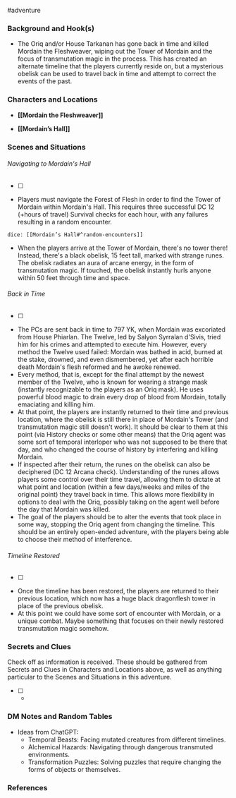  #adventure 

### Background and Hook(s)

* The Oriq and/or House Tarkanan has gone back in time and killed Mordain the Fleshweaver, wiping out the Tower of Mordain and the focus of transmutation magic in the process. This has created an alternate timeline that the players currently reside on, but a mysterious obelisk can be used to travel back in time and attempt to correct the events of the past.

### Characters and Locations

* **[[Mordain the Fleshweaver]]**

* **[[Mordain’s Hall]]**

### Scenes and Situations

###### Navigating to Mordain's Hall
 - [ ] 
- Players must navigate the Forest of Flesh in order to find the Tower of Mordain within Mordain's Hall. This requires three successful DC 12 (+hours of travel) Survival checks for each hour, with any failures resulting in a random encounter.

`dice: [[Mordain’s Hall#^random-encounters]]`

- When the players arrive at the Tower of Mordain, there's no tower there! Instead, there's a black obelisk, 15 feet tall, marked with strange runes. The obelisk radiates an aura of arcane energy, in the form of transmutation magic. If touched, the obelisk instantly hurls anyone within 50 feet through time and space.

###### Back in Time
 - [ ] 
- The PCs are sent back in time to 797 YK, when Mordain was excoriated from House Phiarlan. The Twelve, led by Salyon Syrralan d'Sivis, tried him for his crimes and attempted to execute him. However, every method the Twelve used failed: Mordain was bathed in acid, burned at the stake, drowned, and even dismembered, yet after each horrible death Mordain's flesh reformed and he awoke renewed.
- Every method, that is, except for the final attempt by the newest member of the Twelve, who is known for wearing a strange mask (instantly recognizable to the players as an Oriq mask). He uses powerful blood magic to drain every drop of blood from Mordain, totally emaciating and killing him.
- At that point, the players are instantly returned to their time and previous location, where the obelisk is still there in place of Mordain's Tower (and transmutation magic still doesn't work). It should be clear to them at this point (via History checks or some other means) that the Oriq agent was some sort of temporal interloper who was not supposed to be there that day, and who changed the course of history by interfering and killing Mordain.
- If inspected after their return, the runes on the obelisk can also be deciphered (DC 12 Arcana check). Understanding of the runes allows players some control over their time travel, allowing them to dictate at what point and location (within a few days/weeks and miles of the original point) they travel back in time. This allows more flexibility in options to deal with the Oriq, possibly taking on the agent well before the day that Mordain was killed.
- The goal of the players should be to alter the events that took place in some way, stopping the Oriq agent from changing the timeline. This should be an entirely open-ended adventure, with the players being able to choose their method of interference.

###### Timeline Restored
 - [ ] 
- Once the timeline has been restored, the players are returned to their previous location, which now has a huge black dragonflesh tower in place of the previous obelisk.
- At this point we could have some sort of encounter with Mordain, or a unique combat. Maybe something that focuses on their newly restored transmutation magic somehow.

### Secrets and Clues
Check off as information is received. These should be gathered from Secrets and Clues in Characters and Locations above, as well as anything particular to the Scenes and Situations in this adventure.

 - [ ] -

### DM Notes and Random Tables

- Ideas from ChatGPT:
	- Temporal Beasts: Facing mutated creatures from different timelines.
	- Alchemical Hazards: Navigating through dangerous transmuted environments.
	- Transformation Puzzles: Solving puzzles that require changing the forms of objects or themselves.

### References

